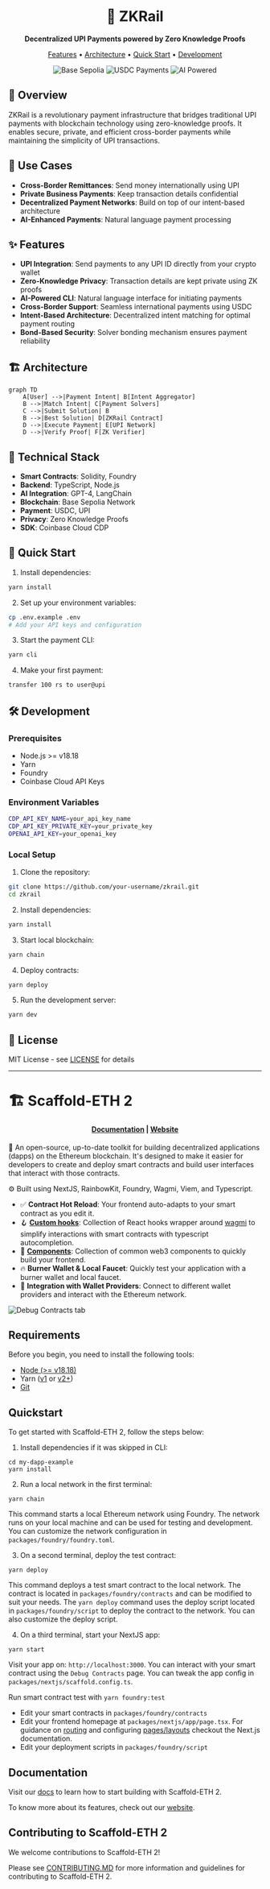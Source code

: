 <div align="center">
  <h1>🚂 ZKRail</h1>
  <p><strong>Decentralized UPI Payments powered by Zero Knowledge Proofs</strong></p>
  
  <p>
    <a href="#features">Features</a> •
    <a href="#architecture">Architecture</a> •
    <a href="#quick-start">Quick Start</a> •
    <a href="#development">Development</a>
  </p>

  <p>
    <img src="https://img.shields.io/badge/Base-Sepolia-blue" alt="Base Sepolia" />
    <img src="https://img.shields.io/badge/USDC-Payments-green" alt="USDC Payments" />
    <img src="https://img.shields.io/badge/AI-Powered-purple" alt="AI Powered" />
  </p>
</div>

## 🌟 Overview

ZKRail is a revolutionary payment infrastructure that bridges traditional UPI payments with blockchain technology using zero-knowledge proofs. It enables secure, private, and efficient cross-border payments while maintaining the simplicity of UPI transactions.

## 🎯 Use Cases

- **Cross-Border Remittances**: Send money internationally using UPI
- **Private Business Payments**: Keep transaction details confidential
- **Decentralized Payment Networks**: Build on top of our intent-based architecture
- **AI-Enhanced Payments**: Natural language payment processing

## ✨ Features

- **UPI Integration**: Send payments to any UPI ID directly from your crypto wallet
- **Zero-Knowledge Privacy**: Transaction details are kept private using ZK proofs
- **AI-Powered CLI**: Natural language interface for initiating payments
- **Cross-Border Support**: Seamless international payments using USDC
- **Intent-Based Architecture**: Decentralized intent matching for optimal payment routing
- **Bond-Based Security**: Solver bonding mechanism ensures payment reliability

## 🏗 Architecture

```mermaid
graph TD
    A[User] -->|Payment Intent| B[Intent Aggregator]
    B -->|Match Intent| C[Payment Solvers]
    C -->|Submit Solution| B
    B -->|Best Solution| D[ZKRail Contract]
    D -->|Execute Payment| E[UPI Network]
    D -->|Verify Proof| F[ZK Verifier]
```

## 🚀 Technical Stack

- **Smart Contracts**: Solidity, Foundry
- **Backend**: TypeScript, Node.js
- **AI Integration**: GPT-4, LangChain
- **Blockchain**: Base Sepolia Network
- **Payment**: USDC, UPI
- **Privacy**: Zero Knowledge Proofs
- **SDK**: Coinbase Cloud CDP

## 🚀 Quick Start

1. Install dependencies:

```bash
yarn install
```

2. Set up your environment variables:

```bash
cp .env.example .env
# Add your API keys and configuration
```

3. Start the payment CLI:

```bash
yarn cli
```

4. Make your first payment:

```bash
transfer 100 rs to user@upi
```

## 🛠 Development

### Prerequisites

- Node.js >= v18.18
- Yarn
- Foundry
- Coinbase Cloud API Keys

### Environment Variables

```bash
CDP_API_KEY_NAME=your_api_key_name
CDP_API_KEY_PRIVATE_KEY=your_private_key
OPENAI_API_KEY=your_openai_key
```

### Local Setup

1. Clone the repository:

```bash
git clone https://github.com/your-username/zkrail.git
cd zkrail
```

2. Install dependencies:

```bash
yarn install
```

3. Start local blockchain:

```bash
yarn chain
```

4. Deploy contracts:

```bash
yarn deploy
```

5. Run the development server:

```bash
yarn dev
```

## 📜 License

MIT License - see [LICENSE](LICENSE) for details

---

# 🏗 Scaffold-ETH 2

<h4 align="center">
  <a href="https://docs.scaffoldeth.io">Documentation</a> |
  <a href="https://scaffoldeth.io">Website</a>
</h4>

🧪 An open-source, up-to-date toolkit for building decentralized applications (dapps) on the Ethereum blockchain. It's designed to make it easier for developers to create and deploy smart contracts and build user interfaces that interact with those contracts.

⚙️ Built using NextJS, RainbowKit, Foundry, Wagmi, Viem, and Typescript.

- ✅ **Contract Hot Reload**: Your frontend auto-adapts to your smart contract as you edit it.
- 🪝 **[Custom hooks](https://docs.scaffoldeth.io/hooks/)**: Collection of React hooks wrapper around [wagmi](https://wagmi.sh/) to simplify interactions with smart contracts with typescript autocompletion.
- 🧱 [**Components**](https://docs.scaffoldeth.io/components/): Collection of common web3 components to quickly build your frontend.
- 🔥 **Burner Wallet & Local Faucet**: Quickly test your application with a burner wallet and local faucet.
- 🔐 **Integration with Wallet Providers**: Connect to different wallet providers and interact with the Ethereum network.

![Debug Contracts tab](https://github.com/scaffold-eth/scaffold-eth-2/assets/55535804/b237af0c-5027-4849-a5c1-2e31495cccb1)

## Requirements

Before you begin, you need to install the following tools:

- [Node (>= v18.18)](https://nodejs.org/en/download/)
- Yarn ([v1](https://classic.yarnpkg.com/en/docs/install/) or [v2+](https://yarnpkg.com/getting-started/install))
- [Git](https://git-scm.com/downloads)

## Quickstart

To get started with Scaffold-ETH 2, follow the steps below:

1. Install dependencies if it was skipped in CLI:

```
cd my-dapp-example
yarn install
```

2. Run a local network in the first terminal:

```
yarn chain
```

This command starts a local Ethereum network using Foundry. The network runs on your local machine and can be used for testing and development. You can customize the network configuration in `packages/foundry/foundry.toml`.

3. On a second terminal, deploy the test contract:

```
yarn deploy
```

This command deploys a test smart contract to the local network. The contract is located in `packages/foundry/contracts` and can be modified to suit your needs. The `yarn deploy` command uses the deploy script located in `packages/foundry/script` to deploy the contract to the network. You can also customize the deploy script.

4. On a third terminal, start your NextJS app:

```
yarn start
```

Visit your app on: `http://localhost:3000`. You can interact with your smart contract using the `Debug Contracts` page. You can tweak the app config in `packages/nextjs/scaffold.config.ts`.

Run smart contract test with `yarn foundry:test`

- Edit your smart contracts in `packages/foundry/contracts`
- Edit your frontend homepage at `packages/nextjs/app/page.tsx`. For guidance on [routing](https://nextjs.org/docs/app/building-your-application/routing/defining-routes) and configuring [pages/layouts](https://nextjs.org/docs/app/building-your-application/routing/pages-and-layouts) checkout the Next.js documentation.
- Edit your deployment scripts in `packages/foundry/script`


## Documentation

Visit our [docs](https://docs.scaffoldeth.io) to learn how to start building with Scaffold-ETH 2.

To know more about its features, check out our [website](https://scaffoldeth.io).

## Contributing to Scaffold-ETH 2

We welcome contributions to Scaffold-ETH 2!

Please see [CONTRIBUTING.MD](https://github.com/scaffold-eth/scaffold-eth-2/blob/main/CONTRIBUTING.md) for more information and guidelines for contributing to Scaffold-ETH 2.